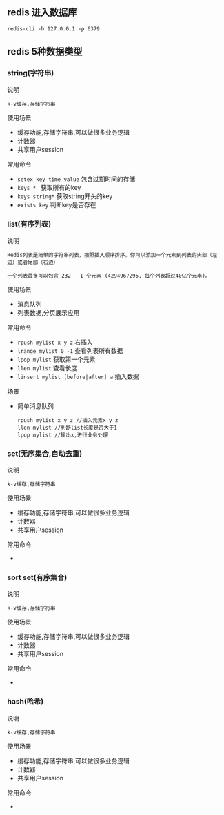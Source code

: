 ## redis 进入数据库

```
redis-cli -h 127.0.0.1 -p 6379
```



## redis 5种数据类型

### string(字符串)

说明

```
k-v缓存,存储字符串
```

使用场景

- 缓存功能,存储字符串,可以做很多业务逻辑
- 计数器
- 共享用户session

常用命令

- `setex key time value`  包含过期时间的存储
- `keys * ` 获取所有的key
- `keys string*` 获取string开头的key
- `exists key` 判断key是否存在

### list(有序列表)

说明

```
Redis列表是简单的字符串列表，按照插入顺序排序。你可以添加一个元素到列表的头部（左边）或者尾部（右边）

一个列表最多可以包含 232 - 1 个元素 (4294967295, 每个列表超过40亿个元素)。
```

使用场景

- 消息队列
- 列表数据,分页展示应用

常用命令

- `rpush mylist x y z` 右插入
- `lrange mylist 0 -1` 查看列表所有数据
- `lpop mylist` 获取第一个元素
- `llen mylist` 查看长度
- `linsert mylist [before|after] a` 插入数据

场景

- 简单消息队列

  ```
  rpush mylist x y z //插入元素x y z
  llen mylist //判断list长度是否大于1
  lpop mylist //输出x,进行业务处理
  ```

  

### set(无序集合,自动去重)

说明

```
k-v缓存,存储字符串
```

使用场景

- 缓存功能,存储字符串,可以做很多业务逻辑
- 计数器
- 共享用户session

常用命令

- 

### sort set(有序集合)

说明

```
k-v缓存,存储字符串
```

使用场景

- 缓存功能,存储字符串,可以做很多业务逻辑
- 计数器
- 共享用户session

常用命令

- 

### hash(哈希)

说明

```
k-v缓存,存储字符串
```

使用场景

- 缓存功能,存储字符串,可以做很多业务逻辑
- 计数器
- 共享用户session

常用命令

- 
